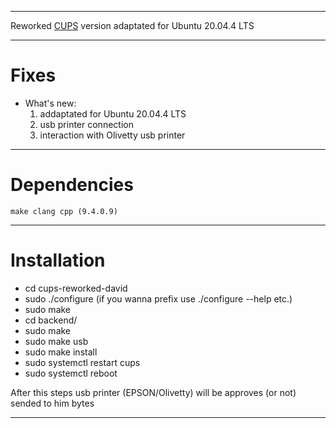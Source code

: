 ***
Reworked [CUPS](https://github.com/OpenPrinting/cups) version adaptated for Ubuntu 20.04.4 LTS
***

# Fixes

 + What's new:
   1. addaptated for Ubuntu 20.04.4 LTS
   2. usb printer connection
   3. interaction with Olivetty usb printer

***
# Dependencies

```
make clang cpp (9.4.0.9)
```
***
# Installation

 - cd cups-reworked-david
 - sudo ./configure (if you wanna prefix use ./configure --help etc.)
 - sudo make
 - cd backend/
 - sudo make
 - sudo make usb
 - sudo make install
 - sudo systemctl restart cups
 - sudo systemctl reboot

After this steps usb printer (EPSON/Olivetty) will be approves (or not) sended to him bytes
***

